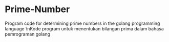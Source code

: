 # Prime-Number
Program code for determining prime numbers in the golang programming language
\nKode program untuk menentukan bilangan prima dalam bahasa pemrograman golang
